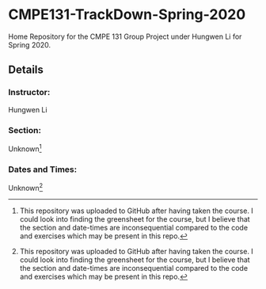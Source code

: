 # CMPE131-TrackDown-Spring-2020

Home Repository for the CMPE 131 Group Project under Hungwen Li for Spring 2020.

## Details

### Instructor:

Hungwen Li

### Section:

Unknown[^1]

### Dates and Times:

Unknown[^1]

[^1]: This repository was uploaded to GitHub after having taken the course. I could look into finding the greensheet for the course, but I believe that the section and date-times are inconsequential compared to the code and exercises which may be present in this repo.
